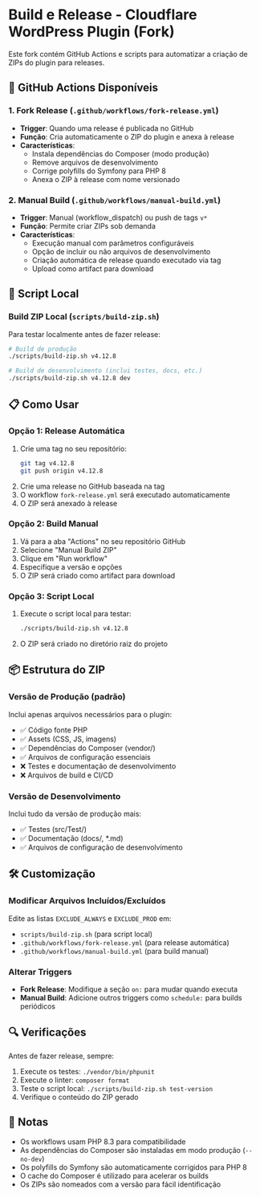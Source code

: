 # Build e Release - Cloudflare WordPress Plugin (Fork)

Este fork contém GitHub Actions e scripts para automatizar a criação de ZIPs do plugin para releases.

## 🚀 GitHub Actions Disponíveis

### 1. Fork Release (`.github/workflows/fork-release.yml`)
- **Trigger**: Quando uma release é publicada no GitHub
- **Função**: Cria automaticamente o ZIP do plugin e anexa à release
- **Características**:
  - Instala dependências do Composer (modo produção)
  - Remove arquivos de desenvolvimento
  - Corrige polyfills do Symfony para PHP 8
  - Anexa o ZIP à release com nome versionado

### 2. Manual Build (`.github/workflows/manual-build.yml`)
- **Trigger**: Manual (workflow_dispatch) ou push de tags `v*`
- **Função**: Permite criar ZIPs sob demanda
- **Características**:
  - Execução manual com parâmetros configuráveis
  - Opção de incluir ou não arquivos de desenvolvimento
  - Criação automática de release quando executado via tag
  - Upload como artifact para download

## 🔧 Script Local

### Build ZIP Local (`scripts/build-zip.sh`)
Para testar localmente antes de fazer release:

```bash
# Build de produção
./scripts/build-zip.sh v4.12.8

# Build de desenvolvimento (inclui testes, docs, etc.)
./scripts/build-zip.sh v4.12.8 dev
```

## 📋 Como Usar

### Opção 1: Release Automática
1. Crie uma tag no seu repositório:
   ```bash
   git tag v4.12.8
   git push origin v4.12.8
   ```
2. Crie uma release no GitHub baseada na tag
3. O workflow `fork-release.yml` será executado automaticamente
4. O ZIP será anexado à release

### Opção 2: Build Manual
1. Vá para a aba "Actions" no seu repositório GitHub
2. Selecione "Manual Build ZIP"
3. Clique em "Run workflow"
4. Especifique a versão e opções
5. O ZIP será criado como artifact para download

### Opção 3: Script Local
1. Execute o script local para testar:
   ```bash
   ./scripts/build-zip.sh v4.12.8
   ```
2. O ZIP será criado no diretório raiz do projeto

## 📦 Estrutura do ZIP

### Versão de Produção (padrão)
Inclui apenas arquivos necessários para o plugin:
- ✅ Código fonte PHP
- ✅ Assets (CSS, JS, imagens)
- ✅ Dependências do Composer (vendor/)
- ✅ Arquivos de configuração essenciais
- ❌ Testes e documentação de desenvolvimento
- ❌ Arquivos de build e CI/CD

### Versão de Desenvolvimento
Inclui tudo da versão de produção mais:
- ✅ Testes (src/Test/)
- ✅ Documentação (docs/, *.md)
- ✅ Arquivos de configuração de desenvolvimento

## 🛠️ Customização

### Modificar Arquivos Incluídos/Excluídos
Edite as listas `EXCLUDE_ALWAYS` e `EXCLUDE_PROD` em:
- `scripts/build-zip.sh` (para script local)
- `.github/workflows/fork-release.yml` (para release automática)
- `.github/workflows/manual-build.yml` (para build manual)

### Alterar Triggers
- **Fork Release**: Modifique a seção `on:` para mudar quando executa
- **Manual Build**: Adicione outros triggers como `schedule:` para builds periódicos

## 🔍 Verificações

Antes de fazer release, sempre:
1. Execute os testes: `./vendor/bin/phpunit`
2. Execute o linter: `composer format`
3. Teste o script local: `./scripts/build-zip.sh test-version`
4. Verifique o conteúdo do ZIP gerado

## 📝 Notas

- Os workflows usam PHP 8.3 para compatibilidade
- As dependências do Composer são instaladas em modo produção (`--no-dev`)
- Os polyfills do Symfony são automaticamente corrigidos para PHP 8
- O cache do Composer é utilizado para acelerar os builds
- Os ZIPs são nomeados com a versão para fácil identificação
